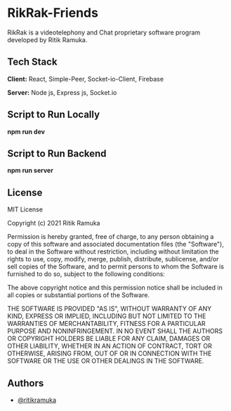 # RikRak-Friends

RikRak is a videotelephony and Chat proprietary software program developed by Ritik Ramuka.

## Tech Stack

**Client:** React, Simple-Peer, Socket-io-Client, Firebase

**Server:** Node js, Express js, Socket.io

## Script to Run Locally

**npm run dev**

## Script to Run Backend

**npm run server**

## License

MIT License

Copyright (c) 2021 Ritik Ramuka

Permission is hereby granted, free of charge, to any person obtaining a copy
of this software and associated documentation files (the "Software"), to deal
in the Software without restriction, including without limitation the rights
to use, copy, modify, merge, publish, distribute, sublicense, and/or sell
copies of the Software, and to permit persons to whom the Software is
furnished to do so, subject to the following conditions:

The above copyright notice and this permission notice shall be included in all
copies or substantial portions of the Software.

THE SOFTWARE IS PROVIDED "AS IS", WITHOUT WARRANTY OF ANY KIND, EXPRESS OR
IMPLIED, INCLUDING BUT NOT LIMITED TO THE WARRANTIES OF MERCHANTABILITY,
FITNESS FOR A PARTICULAR PURPOSE AND NONINFRINGEMENT. IN NO EVENT SHALL THE
AUTHORS OR COPYRIGHT HOLDERS BE LIABLE FOR ANY CLAIM, DAMAGES OR OTHER
LIABILITY, WHETHER IN AN ACTION OF CONTRACT, TORT OR OTHERWISE, ARISING FROM,
OUT OF OR IN CONNECTION WITH THE SOFTWARE OR THE USE OR OTHER DEALINGS IN THE
SOFTWARE.

## Authors

- [@ritikramuka](https://github.com/ritikramuka)